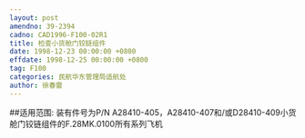```yaml
---
layout: post
amendno: 39-2394
cadno: CAD1996-F100-02R1
title: 检查小货舱门铰链组件
date: 1998-12-23 00:00:00 +0800
effdate: 1998-12-25 00:00:00 +0800
tag: F100
categories: 民航华东管理局适航处
author: 徐春雷
---
```


##适用范围:
装有件号为P/N A28410-405，A28410-407和/或D28410-409小货舱门铰链组件的F.28MK.0100所有系列飞机

